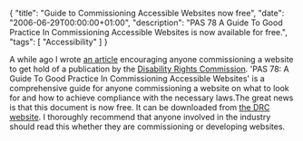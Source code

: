 {
  "title": "Guide to Commissioning Accessible Websites now free",
  "date": "2006-06-29T00:00:00+01:00",
  "description": "PAS 78 A Guide To Good Practice In Commissioning Accessible Websites is now available for free.",
  "tags": [
    "Accessibility"
  ]
}

A while ago I wrote <a href="/journal/a_worthwhile_accessibility_guide_for_clients/">an article</a> encouraging anyone commissioning a website to get hold of a publication by the <a href="http://www.drc-gb.org/">Disability Rights Commission</a>. 'PAS 78: A Guide To Good Practice In Commissioning Accessible Websites' is a comprehensive guide for anyone commissioning a website on what to look for and how to achieve compliance with the necessary laws.The great news is that this document is now free. It can be downloaded from <a href="http://www.drc-gb.org/library/website_accessibility_guide/pas_78.aspx">the DRC website</a>.
I thoroughly recommend that anyone involved in the industry should read this whether they are commissioning or developing websites.

